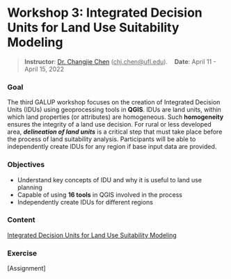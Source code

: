 # Workshop 3: Integrated Decision Units for Land Use Suitability Modeling

> **Instructor**: [Dr. Changjie Chen](https://github.com/chjch) (<ins>chj.chen@<i></i>ufl.edu</ins>).&nbsp;&nbsp;&nbsp;&nbsp;**Date**: April 11 - April 15, 2022

### Goal

The third GALUP workshop focuses on the creation of Integrated Decision Units
(IDUs) using geoprocessing tools in **QGIS**.
IDUs are land units, within which land properties (or attributes) are
homogeneous.
Such **homogeneity** ensures the integrity of a land use decision.
For rural or less developed area, **_delineation of land units_** is a critical
step that must take place before the process of land suitability analysis.
Participants will be able to independently create IDUs for any region if base
input data are provided.

### Objectives

- Understand key concepts of IDU and why it is useful to land use planning
- Capable of using **16 tools** in QGIS involved in the process
- Independently create IDUs for different regions

### Content

[Integrated Decision Units for Land Use Suitability Modeling](module.md)

### Exercise

[Assignment]